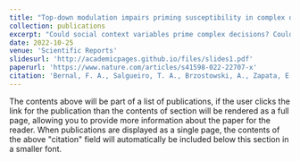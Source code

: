 ```yaml
---
title: "Top-down modulation impairs priming susceptibility in complex decision-making with social implications"
collection: publications
excerpt: "Could social context variables prime complex decisions? Could top-down processes impair this priming susceptibility? Complex decisions have been mainly studied from economic and moral perspectives, and Dual Process Theories provide evidence of how these processes could be affected. To address these issues from a political perspective, online experiments were conducted. Participants (n = 252) were asked to choose a face from 4 options, each associated with different frequencies (repetition priming) or with phrases with different emotional valence (emotional priming), for an unspecified task (UST group) or an important task (IMT group). The most repeated face was chosen most in the UST group, and was associated with lower response times. Positive faces were equally chosen by both groups. To compare results in a more ecological situation, a social study was conducted during the 2019 Argentine Presidential Election, including online surveys (n = 3673) and analysis of news media mentioning candidates. The familiarity and trust to each candidate explained the voting-probability for most of them, as well as correlated with their frequency of mentions in the news, their positive associations, and election results. Our results suggest complex decision-making is susceptible to priming, depending on top-down modulation."
date: 2022-10-25
venue: 'Scientific Reports'
slidesurl: 'http://academicpages.github.io/files/slides1.pdf'
paperurl: 'https://www.nature.com/articles/s41598-022-22707-x'
citation: 'Bernal, F. A., Salgueiro, T. A., Brzostowski, A., Zapata, E. R., Carames, A., Pérez, J. M., ... & Larrosa, P. N. F. (2022). Top-down modulation impairs priming susceptibility in complex decision-making with social implications. Scientific Reports, 12(1), 17867.'
---
```


The contents above will be part of a list of publications, if the user clicks the link for the publication than the contents of section will be rendered as a full page, allowing you to provide more information about the paper for the reader. When publications are displayed as a single page, the contents of the above "citation" field will automatically be included below this section in a smaller font.